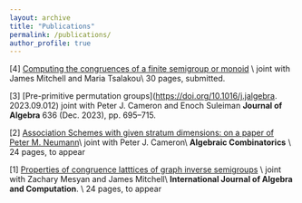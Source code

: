 ```yaml
---
layout: archive
title: "Publications"
permalink: /publications/
author_profile: true
---
```


[4] [Computing the congruences of a finite semigroup or monoid](https://arxiv.org/abs/2302.06295) \\
joint with James Mitchell and Maria Tsalakou\\
30 pages, submitted.

[3] [Pre-primitive permutation groups](https://doi.org/10.1016/j.jalgebra.
2023.09.012) 
joint with Peter J. Cameron and Enoch Suleiman
**Journal of Algebra** 636 (Dec. 2023), pp. 695–715. 


[2] [Association Schemes with given stratum dimensions: on a paper of Peter M. Neumann](https://arxiv.org/abs/2208.04049)\\
joint with Peter J. Cameron\\
**Algebraic Combinatorics** \\
24 pages, to appear


[1] [Properties of congruence latttices of graph inverse semigroups](https://arxiv.org/abs/2108.08277) \\
joint with Zachary Mesyan and James Mitchell\\
**International Journal of Algebra and Computation**. \\
24 pages, to appear
